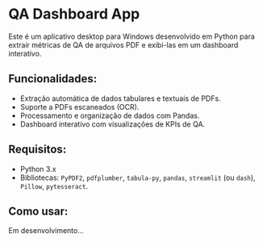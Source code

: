 # QA Dashboard App

Este é um aplicativo desktop para Windows desenvolvido em Python para extrair métricas de QA de arquivos PDF e exibi-las em um dashboard interativo.

## Funcionalidades:
- Extração automática de dados tabulares e textuais de PDFs.
- Suporte a PDFs escaneados (OCR).
- Processamento e organização de dados com Pandas.
- Dashboard interativo com visualizações de KPIs de QA.

## Requisitos:
- Python 3.x
- Bibliotecas: `PyPDF2`, `pdfplumber`, `tabula-py`, `pandas`, `streamlit` (ou `dash`), `Pillow`, `pytesseract`.

## Como usar:
Em desenvolvimento...

